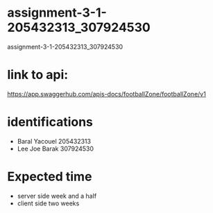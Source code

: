 # assignment-3-1-205432313_307924530
assignment-3-1-205432313_307924530



# link to api:
 https://app.swaggerhub.com/apis-docs/footballZone/footballZone/v1 
 

# identifications
- Baral Yacouel 205432313
- Lee Joe Barak 307924530

# Expected time
- server side week and a half
- client side two weeks

